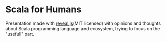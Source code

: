 # Scala for Humans

Presentation made with [reveal.js](https://github.com/hakimel/reveal.js)(MIT licensed) with opinions and thoughts about Scala programming language and ecosystem, trying to focus on the "usefull" part.
